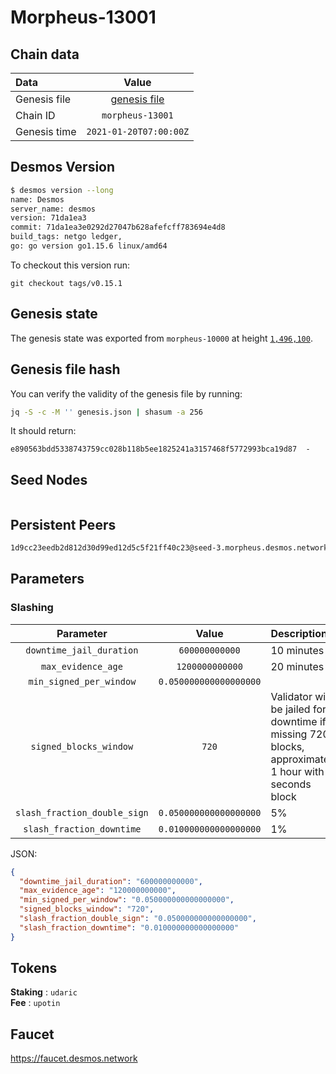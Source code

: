# Morpheus-13001

## Chain data
| Data | Value | 
| :--- | :---: |
| Genesis file |  [genesis file](genesis.json) |
| Chain ID | `morpheus-13001` |
| Genesis time | `2021-01-20T07:00:00Z` |

## Desmos Version
```sh
$ desmos version --long
name: Desmos
server_name: desmos
version: 71da1ea3
commit: 71da1ea3e0292d27047b628afefcff783694e4d8
build_tags: netgo ledger,
go: go version go1.15.6 linux/amd64
```

To checkout this version run: 

```
git checkout tags/v0.15.1
```

## Genesis state
The genesis state was exported from `morpheus-10000` at height [`1,496,100`](https://morpheus-10000.desmos.network/blocks/1496100).

## Genesis file hash
You can verify the validity of the genesis file by running:

```sh
jq -S -c -M '' genesis.json | shasum -a 256
```

It should return:

```
e890563bdd5338743759cc028b118b5ee1825241a3157468f5772993bca19d87  -
```

## Seed Nodes
```sh
```

## Persistent Peers
```sh
1d9cc23eedb2d812d30d99ed12d5c5f21ff40c23@seed-3.morpheus.desmos.network:26656
```

## Parameters

### Slashing
| Parameter | Value | Description |
| :-------: | :---: | :---------- |
| `downtime_jail_duration` | `600000000000` | 10 minutes |
| `max_evidence_age` |  `1200000000000` | 20 minutes |
| `min_signed_per_window` |  `0.050000000000000000` | |
| `signed_blocks_window` |  `720` | Validator will be jailed for downtime if  missing 720 blocks, approximately 1 hour with 5 seconds block |
| `slash_fraction_double_sign` |  `0.050000000000000000` | 5% |
| `slash_fraction_downtime` |  `0.010000000000000000` | 1% |

JSON:
```json
{
  "downtime_jail_duration": "600000000000",
  "max_evidence_age": "120000000000",
  "min_signed_per_window": "0.050000000000000000",
  "signed_blocks_window": "720",
  "slash_fraction_double_sign": "0.050000000000000000",
  "slash_fraction_downtime": "0.010000000000000000"
}
```

## Tokens
__Staking__ : `udaric` \
__Fee__ : `upotin`

## Faucet
https://faucet.desmos.network
